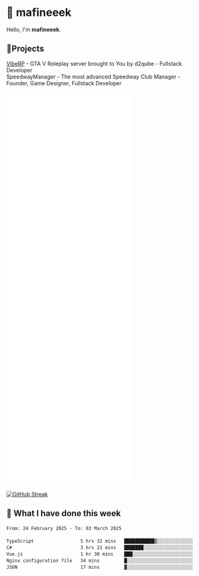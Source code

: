 # 👋 mafineeek
Hello, I'm **mafineeek**.

## 📝Projects

[VibeRP](https://v-rp.pl) - GTA V Roleplay server brought to You by d2qube - Fullstack Developer<br/>
SpeedwayManager - The most advanced Speedway Club Manager - Founder, Game Designer, Fullstack Developer


![](./github-metrics.svg)

[![GitHub Streak](https://streak-stats.demolab.com/?user=mafineeek)](https://git.io/streak-stats)

## 📰 What I have done this week
<!--START_SECTION:waka-->

```txt
From: 24 February 2025 - To: 03 March 2025

TypeScript                 5 hrs 32 mins   ███████████▒░░░░░░░░░░░░░   45.16 %
C#                         3 hrs 21 mins   ███████░░░░░░░░░░░░░░░░░░   27.37 %
Vue.js                     1 hr 30 mins    ███░░░░░░░░░░░░░░░░░░░░░░   12.25 %
Nginx configuration file   34 mins         █░░░░░░░░░░░░░░░░░░░░░░░░   04.64 %
JSON                       17 mins         ▓░░░░░░░░░░░░░░░░░░░░░░░░   02.44 %
```

<!--END_SECTION:waka-->
